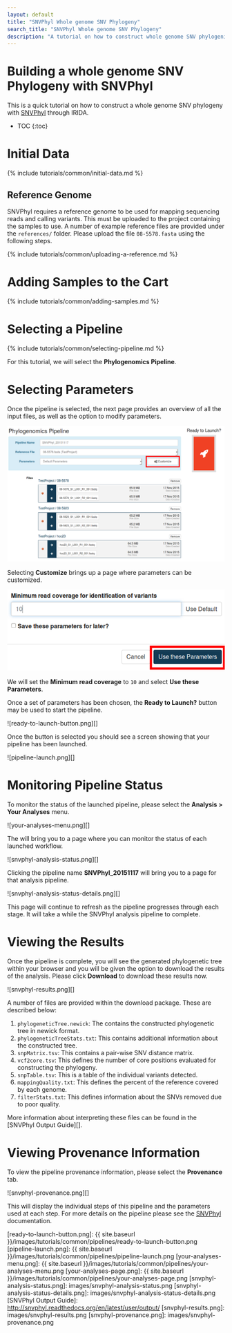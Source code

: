 ```yaml
---
layout: default
title: "SNVPhyl Whole genome SNV Phylogeny"
search_title: "SNVPhyl Whole genome SNV Phylogeny"
description: "A tutorial on how to construct whole genome SNV phylogenies with SNVPhyl."
---
```


Building a whole genome SNV Phylogeny with SNVPhyl
==================================================

This is a quick tutorial on how to construct a whole genome SNV phylogeny with [SNVPhyl][] through IRIDA.

* TOC
{:toc}

Initial Data
============

{% include tutorials/common/initial-data.md %}

Reference Genome
----------------

SNVPhyl requires a reference genome to be used for mapping sequencing reads and calling variants.  This must be uploaded to the project containing the samples to use.  A number of example reference files are provided under the `references/` folder.  Please upload the file `08-5578.fasta` using the following steps.

{% include tutorials/common/uploading-a-reference.md %}

Adding Samples to the Cart
==========================

{% include tutorials/common/adding-samples.md %}

Selecting a Pipeline
====================

{% include tutorials/common/selecting-pipeline.md %}

For this tutorial, we will select the **Phylogenomics Pipeline**.

Selecting Parameters
====================

Once the pipeline is selected, the next page provides an overview of all the input files, as well as the option to modify parameters.

![snvphyl-pipeline-page.png][]

Selecting **Customize** brings up a page where parameters can be customized.

![snvphyl-parameters.png][]

We will set the **Minimum read coverage** to `10` and select **Use these Parameters**.

Once a set of parameters has been chosen, the **Ready to Launch?** button may be used to start the pipeline.

![ready-to-launch-button.png][]

Once the button is selected you should see a screen showing that your pipeline has been launched.

![pipeline-launch.png][]

Monitoring Pipeline Status
==========================

To monitor the status of the launched pipeline, please select the **Analysis > Your Analyses** menu.

![your-analyses-menu.png][]

The will bring you to a page where you can monitor the status of each launched workflow.

![snvphyl-analysis-status.png][]

Clicking the pipeline name **SNVPhyl_20151117** will bring you to a page for that analysis pipeline.

![snvphyl-analysis-status-details.png][]

This page will continue to refresh as the pipeline progresses through each stage.  It will take a while the SNVPhyl analysis pipeline to complete.

Viewing the Results
===================

Once the pipeline is complete, you will see the generated phylogenetic tree within your browser and you will be given the option to download the results of the analysis.  Please click **Download** to download these results now.

![snvphyl-results.png][]

A number of files are provided within the download package.  These are described below:

1. `phylogeneticTree.newick`:  The contains the constructed phylogenetic tree in newick format.
2. `phylogeneticTreeStats.txt`:  This contains additional information about the constructed tree.
3. `snpMatrix.tsv`:  This contains a pair-wise SNV distance matrix.
4. `vcf2core.tsv`:  This defines the number of core positions evaluated for constructing the phylogeny.
5. `snpTable.tsv`:  This is a table of the individual variants detected.
6. `mappingQuality.txt`:  This defines the percent of the reference covered by each genome.
7. `filterStats.txt`:  This defines information about the SNVs removed due to poor quality.

More information about interpreting these files can be found in the [SNVPhyl Output Guide][].

Viewing Provenance Information
==============================

To view the pipeline provenance information, please select the **Provenance** tab.

![snvphyl-provenance.png][]

This will display the individual steps of this pipeline and the parameters used at each step.  For more details on the pipeline please see the [SNVPhyl][] documentation.

[SNVPhyl]: http://snvphyl.readthedocs.org/
[snvphyl-pipeline-page.png]: images/snvphyl-pipeline-page.png
[snvphyl-parameters.png]: images/snvphyl-parameters.png
[ready-to-launch-button.png]: {{ site.baseurl }}/images/tutorials/common/pipelines/ready-to-launch-button.png
[pipeline-launch.png]: {{ site.baseurl }}/images/tutorials/common/pipelines/pipeline-launch.png
[your-analyses-menu.png]: {{ site.baseurl }}/images/tutorials/common/pipelines/your-analyses-menu.png
[your-analyses-page.png]: {{ site.baseurl }}/images/tutorials/common/pipelines/your-analyses-page.png
[snvphyl-analysis-status.png]: images/snvphyl-analysis-status.png
[snvphyl-analysis-status-details.png]: images/snvphyl-analysis-status-details.png
[SNVPhyl Output Guide]: http://snvphyl.readthedocs.org/en/latest/user/output/
[snvphyl-results.png]: images/snvphyl-results.png
[snvphyl-provenance.png]: images/snvphyl-provenance.png
